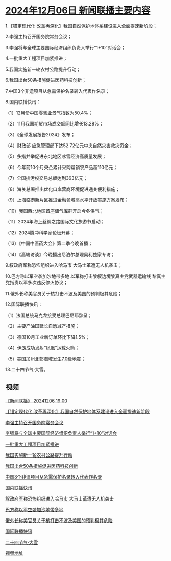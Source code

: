 # [2024年12月06日 新闻联播主要内容](https://tv.cctv.com/lm/xwlb/day/20241206.shtml)

1.【锚定现代化 改革再深化】我国自然保护地体系建设进入全面提速新阶段；

2.李强主持召开国务院常务会议；

3.李强将与全球主要国际经济组织负责人举行“1+10”对话会；

4.一批重大工程项目加紧推进；

5.我国实施新一轮农村公路提升行动；

6.我国出台50条措施促进医药科技创新；

7.中国3个非遗项目从急需保护名录转入代表作名录；

8.国内联播快讯：

（1）12月份中国零售业景气指数为50.4%；

（2）11月我国期货市场成交额同比增长13.28%；

（3）《全球发展报告2024》发布；

（4）财政部 应急管理部下达52.72亿元中央自然灾害救灾资金；

（5）多措并举促进东北地区冰雪经济高质量发展；

（6）今年前10个月央企累计采购帮销农产品超110亿元；

（7）全国排污权交易总额达到363亿元；

（8）海关总署推出优化口岸营商环境促进通关便利措施；

（9）上海临港新片区推进金融领域高水平开放实施方案发布；

（10）我国西北地区首座储气库群开启今冬供气；

（11）2024年海上丝绸之路国际文化旅游节启动；

（12）2024腾冲科学家论坛开幕；

（13）《中国中医药大会》第二季今晚首播；

（14）《高端访谈》今晚播出尼泊尔总理奥利独家专访；

9.叙政府军称恐怖组织进入哈马市 大马士革遭无人机袭击；

10.巴方称以军空袭加沙地带多地 以军称打击黎叙边境黎真主党武器运输线 黎真主党指责以军多次违反停火协议；

11.俄外长称美官员关于核打击不波及美国的预判极其危险；

12.国际联播快讯：

（1）法国总统马克龙接受总理巴尼耶辞呈；

（2）主要产油国延长自愿减产措施；

（3）德国10月工业新订单环比下降1.5%；

（4）伊朗成功发射“凤凰”运载火箭；

（5）美国加州北部海域发生7.0级地震；

13.二十四节气·大雪。

## 视频

[《新闻联播》 20241206 19:00](https://tv.cctv.com/2024/12/06/VIDEOFmddydpdvD4AWItPOhh241206.shtml)

[【锚定现代化 改革再深化】我国自然保护地体系建设进入全面提速新阶段](https://tv.cctv.com/2024/12/06/VIDE6YyxPI7M60gohf7mxwu7241206.shtml)

[李强主持召开国务院常务会议](https://tv.cctv.com/2024/12/06/VIDEUdlUmqnFjIS5kuv5qbZQ241206.shtml)

[李强将与全球主要国际经济组织负责人举行“1+10”对话会](https://tv.cctv.com/2024/12/06/VIDE5IA7JGB1z6WdfebOym3i241206.shtml)

[一批重大工程项目加紧推进](https://tv.cctv.com/2024/12/06/VIDEbptbLfYyD4repbnZ9o5F241206.shtml)

[我国实施新一轮农村公路提升行动](https://tv.cctv.com/2024/12/06/VIDEtnSoq0uWlSMsgUCYgX75241206.shtml)

[我国出台50条措施促进医药科技创新](https://tv.cctv.com/2024/12/06/VIDEI9PBs2YNtqmLzWT6ZY4U241206.shtml)

[中国3个非遗项目从急需保护名录转入代表作名录](https://tv.cctv.com/2024/12/06/VIDEwN9nvBmV8YjJKqTQg06C241206.shtml)

[国内联播快讯](https://tv.cctv.com/2024/12/06/VIDEbuoQb4DB31ZkdgGE1tQL241206.shtml)

[叙政府军称恐怖组织进入哈马市 大马士革遭无人机袭击](https://tv.cctv.com/2024/12/06/VIDE6fRY48tlR80czWUlCEf5241206.shtml)

[巴方称以军空袭加沙地带多地](https://tv.cctv.com/2024/12/06/VIDErVhifvBY7nhdeoKWsFt2241206.shtml)

[俄外长称美官员关于核打击不波及美国的预判极其危险](https://tv.cctv.com/2024/12/06/VIDEvjG3VWKWdwk9LAfb7gDR241206.shtml)

[国际联播快讯](https://tv.cctv.com/2024/12/06/VIDEB0hv6eeu5AulIzjkRmkE241206.shtml)

[二十四节气·大雪](https://tv.cctv.com/2024/12/06/VIDE1vplfjBCXnkCuui9LG7i241206.shtml)

[视频地址](https://tv.cctv.com/lm/xwlb/day/20241206.shtml) 

